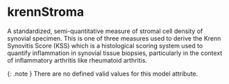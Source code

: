 # krennStroma
A standardized, semi-quantitative measure of stromal cell density of synovial specimen. This is one of three measures used to derive the Krenn Synovitis Score (KSS) which is a histological scoring system used to quantify inflammation in synovial tissue biopsies, particularly in the context of inflammatory arthritis like rheumatoid arthritis.


{: .note }
There are no defined valid values for this model attribute.
